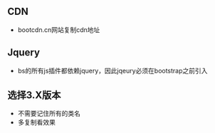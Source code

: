 ## CDN

- bootcdn.cn网站复制cdn地址

## Jquery

- bs的所有js插件都依赖jquery，因此jqeury必须在bootstrap之前引入

## 选择3.X版本

- 不需要记住所有的类名
- 多复制看效果